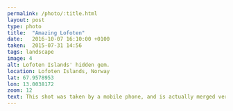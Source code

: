 ```yaml
---
permalink: /photo/:title.html
layout: post
type: photo
title:  "Amazing Lofoten"
date:   2016-10-07 16:10:00 +0100
taken:  2015-07-31 14:56
tags: landscape
image: 4
alt: Lofoten Islands' hidden gem.
location: Lofoten Islands, Norway
lat: 67.9578953
lon: 13.0038172
zoom: 12
text: This shot was taken by a mobile phone, and is actually merged version of 5 other pictures.
---
```


